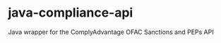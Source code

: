 java-compliance-api
===================

Java wrapper for the ComplyAdvantage OFAC Sanctions and PEPs API
